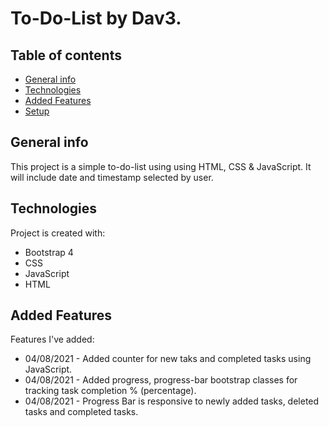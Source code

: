 # To-Do-List by Dav3.
## Table of contents
* [General info](#general-info)
* [Technologies](#technologies)
* [Added Features](#added-features)
* [Setup](#setup)

## General info
This project is a simple to-do-list using using HTML, CSS & JavaScript.
It will include date and timestamp selected by user.
	
## Technologies
Project is created with:
* Bootstrap 4
* CSS
* JavaScript
* HTML

## Added Features
Features I've added:
* 04/08/2021 - Added counter for new taks and completed tasks using JavaScript.
* 04/08/2021 - Added progress, progress-bar bootstrap classes for tracking task completion % (percentage).
* 04/08/2021 - Progress Bar is responsive to newly added tasks, deleted tasks and completed tasks.



